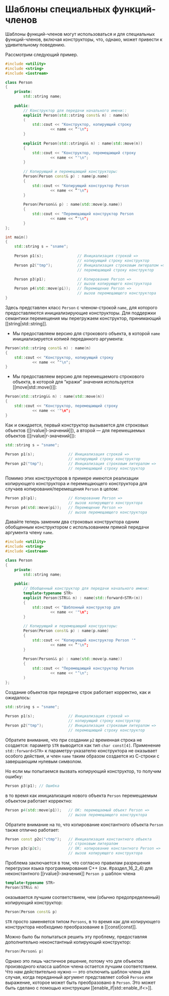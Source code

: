 
# Шаблоны специальных функций-членов

Шаблоны функций-членов могут использоваться и для специальных функций-членов, включая конструкторы, что, однако, может привести к удивительному поведению.

Рассмотрим следующий пример.
```c++
#include <utility>
#include <string>
#include <iostream>

class Person
{
	private:
		std::string name;
	
	public:
		// Конструктор для передачи начального имени::
		explicit Person(std::string const& n) : name(n)
		(
			std::cout << "Конструктор, копирующий строку
					<< name << ”'\n";
		}
		
		explicit Person(std::string&& n) : name(std::move(n))
		{
			std::cout << "Конструктор, перемещающий строку
					<< name << "'\n";
		}
		
		// Копирующий и перемещающий конструкторы:
		Person(Person const& p) : name(p.name)
		{
			std::cout << "Копирующий конструктор Person
					<< name << ”'\n";
		}
		
		Person(Person&& p) : name(std::move(p.name))
		{
			std::cout << "Перемещающий конструктор Person
					<< name << ”'\n";
		}
};

int main()
{
	std::string s = "sname";
	
	Person p1(s);               // Инициализация строкой =>
								// копирующий строку конструктор
	Person p2("tmp");           // Инициализация строковым литералом =>
								// перемещающий строку конструктор

	Person рЗ(p1);              // Копирование Person =>
								// вызов копирующего конструктора
	Person p4(std::move(pi));   // Перемещение Person =>
								// вызов перемещающего конструктора
}
```

Здесь представлен класс `Person` с членом-строкой `name`, для которого предоставляются инициализирующие конструкторы. Для поддержки семантики перемещения мы перегружаем конструктор, принимающий [[string|std::string]].

* Мы предоставляем версию для строкового объекта, в которой `name` инициализируется копией переданного аргумента:
```c++
Person(std::string const& n) : name(n)
{
	std::cout << "Конструктор, копирующий строку
			<< name << ’"\n";
}
```

* Мы предоставляем версию для перемещаемого строкового объекта, в которой для “кражи” значения используется [[move|std::move()]]:
```c++
Person(std::string&& n) : name(std::move(n))
{
	std::cout << "Конструктор, перемещающий строку
			<< name << '"\n";
}
```

Как и ожидается, первый конструктор вызывается для строковых объектов ([[rvalue|l-значений]]), а второй — для перемещаемых объектов ([[rvalue|г-значений]]):
```c++
std::string s = "sname";
	
Person p1(s);               // Инициализация строкой =>
							// копирующий строку конструктор
Person p2("tmp");           // Инициализация строковым литералом =>
							// перемещающий строку конструктор
```

Помимо этих конструкторов в примере имеются реализации копирующего конструктора и перемещающего конструктора для случаев копирования/перемещения `Person` в целом:
```c++
Person рЗ(p1);              // Копирование Person =>
							// вызов копирующего конструктора
Person p4(std::move(pi));   // Перемещение Person =>
							// вызов перемещающего конструктора
```

Давайте теперь заменим два строковых конструктора одним обобщенным конструктором с использованием прямой передачи аргумента члену `name`.
```c++
#include <utility>
#include <string>
#include <iostream>

class Person
{
	private:
		std::string name;
	
	public:
		// Обобщенный конструктор для передачи начального имени:
		template<typename STR>
		explicit Person(STR&& n) : name(std::forward<STR>(n))
		{
			std::cout << "Шаблонный конструктор для
					<< name << '"\n";
		}
		
		// Копирующий и перемещающий конструкторы:
		Person(Person const& p) : name(p.name)
		{
			std::cout << "Копирующий конструктор Person '" 
					<< name << ”'\n";
		}
		
		Person(Person&& p) : name(std::move(p.name))
		{
			std::cout << "Перемещающий конструктор Person
					<< name << "’\n";
		)
};
```

Создание объектов при передаче строк работает корректно, как и ожидалось:
```c++
std::string s = "sname";
	
Person p1(s);               // Инициализация строкой =>
							// копирующий строку конструктор
Person p2("tmp");           // Инициализация строковым литералом =>
							// перемещающий строку конструктор
```

Обратите внимание, что при создании `р2` временная строка не создается: параметр `STR` выводится как тип `char const[4]`. Применение `std::forward<STR>` к параметру-указателю конструктора не оказывает особого действия, и член `name` таким образом создается из С-строки с завершающим нулевым символом.

Но если мы попытаемся вызвать копирующий конструктор, то получим ошибку:
```c++
Person p3(p1); // Ошибка
```

в то время как инициализация нового объекта `Person` перемещаемым объектом работает корректно:
```c++
Person р4(std::move(p1));   // ОК: перемещаемый объект Person =>
							// вызов перемещающего конструктора
```

Обратите внимание на то, что копирование константного объекта `Person` также отлично работает:
```c++
Person const p2c("ctmp");   // Инициализация константного объекта
							// строковым литералом
Person рЗс(р2с);            // ОК: копирование константного Person =>
							// вызов копирующего конструктора
```

Проблема заключается в том, что согласно правилам разрешения перегрузки языка программирования C++ (см. #раздел_16_2_4) для неконстантного [[rvalue|l-значения]] `Person р` шаблон члена
```c++
template<typename STR>
Person(STR&& n)
```

оказывается лучшим соответствием, чем (обычно предопределенный) копирующий конструктор:
```c++
Person(Person const& р)
```

`STR` просто заменяется типом `Persons`, в то время как для копирующего конструктора необходимо преобразование в [[const|const]].

Можно было бы попытаться решить эту проблему, предоставляя дополнительно неконстантный копирующий конструктор:
```c++
Person(Person& р)
```

Однако это лишь частичное решение, потому что для объектов производного класса шаблон члена остается лучшим соответствием. Что нам действительно нужно — это отключить шаблон члена для случая, когда переданный аргумент представляет собой `Person` или выражение, которое может быть преобразовано в `Person`. Это может быть сделано с помощью конструкции [[enable_if|std::enable_if<>]].
